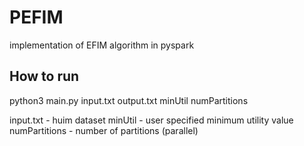 # PEFIM
implementation of EFIM algorithm in pyspark

## How to run
python3 main.py input.txt output.txt minUtil numPartitions

input.txt - huim dataset 
minUtil - user specified minimum utility value
numPartitions - number of partitions (parallel)
